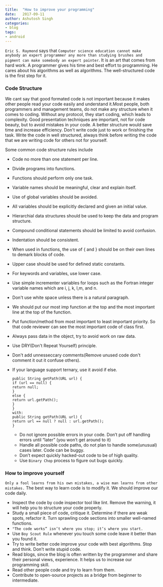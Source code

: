 ```yaml
---
title:  "How to improve your programming"
date:   2017-09-11
author: Ashutosh Singh
categories:
- blog
tags:
- android
---
```


`Eric S. Raymond` says that `Computer science education cannot make anybody an expert programmer any more than studying brushes and pigment can make somebody an expert painter`. It is an art that comes from hard work.  A programmer gives his time and best effort to programming. He cares about his algorithms as well as algorithms. The well-structured code is the first step for it.

### Code Structure

We cant say that good formated code is not important because it makes other people read your code easily and understand it.Most people, both programmers and management teams, do not make any structure when it comes to coding. Without any protocol, they start coding, which leads to complexity. Good presentation techniques are important, not for code beauty, but to avoid mistakes in your code. A better structure would save time and increase efficiency. Don't write code just to work or finishing the task. Write the code in well structured, always think before writing the code that we are writing code for others not for yourself.

Some common code structure rules include

* Code no more than one statement per line.
* Divide programs into functions.
* Functions should perform only one task.
* Variable names should be meaningful, clear and explain itself.
* Use of global variables should be avoided.
* All variables should be explicitly declared and given an initial value.
* Hierarchial data structures should be used to keep the data and program structure.
* Compound conditional statements should be limited to avoid confusion.
* Indentation should be consistent.
* When used in functions, the use of { and } should be on their own lines to demark blocks of code.
* Upper case should be used for defined static constants.
* For keywords and variables, use lower case.
* Use simple incrementer variables for loops such as the Fortran integer variable names which are i, j, k, l,m, and n.
* Don't use white space unless there is a natural paragraph.
* We should put our most imp function at the top and the most important line at the top of the function.
* Put function/method from most important to least important priority. So that code reviewer can see the most important code of class first.
* Always pass data in the object, try to avoid work on raw data.
* Use DRY(Don't Repeat Yourself) principle.
* Don't add unnesseccary comments(Remove unused code don't comment it out it confuse others).
* If your language support ternary, use it avoid if else.

  ```
  public String getPath(URL url) {
  if (url == null) {
  return null;
  }
  else {
  return url.getPath();
  }
  }
  with:
  public String getPath(URL url) {
  return url == null ? null : url.getPath();
  }
  ```
  * Do not ignore possible errors in your code. Don’t put off handling errors until “later” (you won’t get around to it)
  * Handle all possible code paths, do not plan to handle some(unusual) cases later. Code can be buggy.
  * Don’t expect quickly hacked-out code to be of high quality.
  * Use `Binary Chop` process to figure out bugs quickly.

### How to improve yourself

`Only a fool learns from his own mistakes, a wise man learns from other mistakes.` The best way to learn code is to modify it. We should improve our code daily.

* Inspect the code by code inspector tool like lint. Remove the warning, it will help you to structure your code properly.
* Study a small piece of code, critique it. Determine if there are weak spots, refactor it. Turn sprawling code sections into smaller well-named functions.
* `"The code works” isn’t where you stop; it’s where you start.`
* Use `Boy Scout Rule` whenever you touch some code leave it better than you found it.
* Try to write better code improve your code with best algorithms. Stop and think. Don’t write stupid code.
* Read blogs, since the blog is often written by the programmer and share their personal views, experience. It helps us to increase our programming skill.
* Read other people code and try to learn from them.
* Contribute to open-source projects as a bridge from beginner to intermediate.
